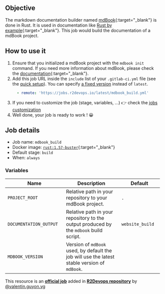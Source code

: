 ## Objective

The markdown documentation builder named [mdBook](https://github.com/rust-lang/mdBook){:target="_blank"} is done in Rust. It is used in documentation like [Rust by example](https://doc.rust-lang.org/rust-by-example/){:target="_blank"}.
This job would build the documentation of a mdBook project.

## How to use it

1. Ensure that you initialized a mdBook project with the `mdbook init` command. If you need more information about mdBook, please check the [documentation](https://github.com/rust-lang/mdBook){:target="_blank"}.
1. Add this job URL inside the `include` list of your `.gitlab-ci.yml` file (see the [quick setup](/use-the-hub/#quick-setup)). You can specify [a fixed version](#changelog) instead of `latest`.
    ```yaml
      - remote: 'https://jobs.r2devops.io/latest/mdbook_build.yml'
    ```
1. If you need to customize the job (stage, variables, ...) 👉 check the [jobs
   customization](/use-the-hub/#jobs-customization)
1. Well done, your job is ready to work ! 😀

## Job details

* Job name: `mdbook_build`
* Docker image:
[`rust:1.57-buster`](https://hub.docker.com/r/_/rust){:target="_blank"}
* Default stage: `build`
* When: `always`

### Variables

| Name | Description | Default |
| ---- | ----------- | ------- |
| `PROJECT_ROOT` <img width=100/> | Relative path in your repository to your mdBook project. <img width=175/>| `.` <img width=100/>|
| `DOCUMENTATION_OUTPUT` <img width=100/> | Relative path in your repository to the output produced by the `mdbook` build script. <img width=175/>| `website_build` <img width=100/>|
| `MDBOOK_VERSION` <img width=100/> | Version of `mdBook` used, by default the job will use the latest stable version of `mdBook`. <img width=175/>| ` ` <img width=100/>|

This resource is an **[official job](https://docs.r2devops.io/faq-labels/)** added in [**R2Devops repository**](https://gitlab.com/r2devops/hub) by [@valentin.guyon.vg](https://gitlab.com/valentin.guyon.vg)